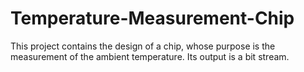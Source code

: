 # Temperature-Measurement-Chip
This project contains the design of a chip, whose purpose is the measurement of the ambient temperature. Its output is a bit stream.
